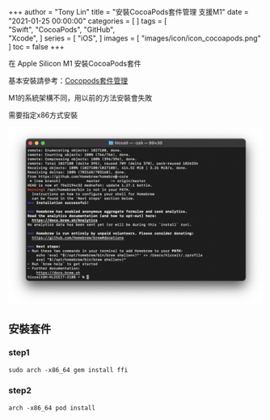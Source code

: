 +++
author = "Tony Lin"
title = "安裝CocoaPods套件管理 支援M1"
date = "2021-01-25 00:00:00"
categories = [
]
tags = [  
  "Swift",
  "CocoaPods",
  "GitHub",  
  "Xcode",
]
series = [
  "iOS",
]
images = [
  "images/icon/icon_cocoapods.png"
]
toc = false
+++

在 Apple Silicon M1 安裝CocoaPods套件
<!--more-->

基本安裝請參考：[Cocopods套件管理](/posts/xcode/cocoapods_management)

M1的系統架構不同，用以前的方法安裝會失敗

需要指定x86方式安裝

![m1](/images/posts/cocoapods_management_for_m1_1.png)

## 安裝套件

### step1

```shell
sudo arch -x86_64 gem install ffi
```

### step2

```shell
arch -x86_64 pod install
```
